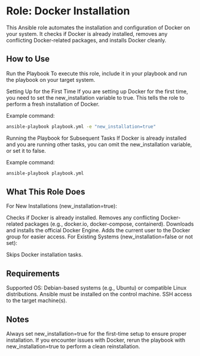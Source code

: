 # Role: Docker Installation
This Ansible role automates the installation and configuration of Docker on your system. It checks if Docker is already installed, removes any conflicting Docker-related packages, and installs Docker cleanly.

## How to Use
Run the Playbook To execute this role, include it in your playbook and run the playbook on your target system.

Setting Up for the First Time If you are setting up Docker for the first time, you need to set the new_installation variable to true. This tells the role to perform a fresh installation of Docker.

Example command:

```bash
ansible-playbook playbook.yml -e "new_installation=true"
```

Running the Playbook for Subsequent Tasks If Docker is already installed and you are running other tasks, you can omit the new_installation variable, or set it to false.

Example command:

```bash
ansible-playbook playbook.yml
```

## What This Role Does
For New Installations (new_installation=true):

Checks if Docker is already installed.
Removes any conflicting Docker-related packages (e.g., docker.io, docker-compose, containerd).
Downloads and installs the official Docker Engine.
Adds the current user to the Docker group for easier access.
For Existing Systems (new_installation=false or not set):

Skips Docker installation tasks.

## Requirements
Supported OS: Debian-based systems (e.g., Ubuntu) or compatible Linux distributions.
Ansible must be installed on the control machine.
SSH access to the target machine(s).

## Notes
Always set new_installation=true for the first-time setup to ensure proper installation.
If you encounter issues with Docker, rerun the playbook with new_installation=true to perform a clean reinstallation.